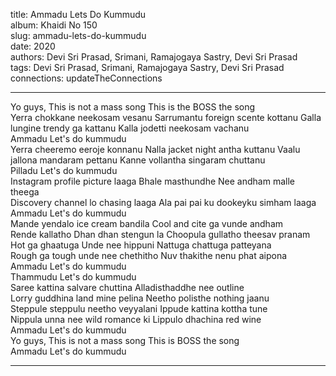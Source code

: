 title: Ammadu Lets Do Kummudu  
album: Khaidi No 150  
slug: ammadu-lets-do-kummudu  
date: 2020  
authors: Devi Sri Prasad, Srimani, Ramajogaya Sastry, Devi Sri Prasad  
tags: Devi Sri Prasad, Srimani, Ramajogaya Sastry, Devi Sri Prasad  
connections: updateTheConnections  

------------

Yo guys, This is not a mass song This is the BOSS the song  
Yerra chokkane neekosam vesanu Sarrumantu foreign scente kottanu Galla lungine trendy ga kattanu Kalla jodetti neekosam vachanu  
Ammadu Let's do kummudu  
Yerra cheeremo eeroje konnanu Nalla jacket night antha kuttanu Vaalu jallona mandaram pettanu Kanne vollantha singaram chuttanu  
Pilladu Let's do kummudu  
Instagram profile picture laaga Bhale masthundhe Nee andham malle theega  
Discovery channel lo chasing laaga Ala pai pai ku dookeyku simham laaga  
Ammadu Let's do kummudu  
Mande yendalo ice cream bandila Cool and cite ga vunde andham  
Rende kallatho Dhan dhan stengun la Choopula gullatho theesav pranam  
Hot ga ghaatuga Unde nee hippuni Nattuga chattuga patteyana  
Rough ga tough unde nee chethitho Nuv thakithe nenu phat aipona  
Ammadu Let's do kummudu  
Thammudu Let's do kummudu  
Saree kattina salvare chuttina Alladisthaddhe nee outline  
Lorry guddhina land mine pelina Neetho polisthe nothing jaanu  
Steppule steppulu neetho veyyalani Ippude kattina kottha tune  
Nippula unna nee wild romance ki Lippulo dhachina red wine  
Ammadu Let's do kummudu  
Yo guys, This is not a mass song This is BOSS the song  
Ammadu Let's do kummudu  


------------
